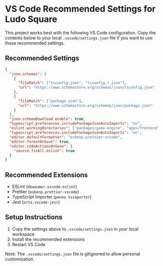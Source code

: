 # VS Code Recommended Settings for Ludo Square

This project works best with the following VS Code configuration. Copy the contents below to your local `.vscode/settings.json` file if you want to use these recommended settings.

## Recommended Settings

```json
{
  "json.schemas": [
    {
      "fileMatch": ["tsconfig.json", "tsconfig.*.json"],
      "url": "https://www.schemastore.org/schemas/json/tsconfig.json"
    },
    {
      "fileMatch": ["package.json"],
      "url": "https://www.schemastore.org/schemas/json/package.json"
    }
  ],
  "json.schemaDownload.enable": true,
  "typescript.preferences.includePackageJsonAutoImports": "on",
  "eslint.workingDirectories": ["packages/game-engine", "apps/frontend", "apps/backend"],
  "typescript.preferences.includePackageJsonAutoImports": "on",
  "editor.defaultFormatter": "esbenp.prettier-vscode",
  "editor.formatOnSave": true,
  "editor.codeActionsOnSave": {
    "source.fixAll.eslint": true
  }
}
```

## Recommended Extensions

- ESLint (`dbaeumer.vscode-eslint`)
- Prettier (`esbenp.prettier-vscode`) 
- TypeScript Importer (`pmneo.tsimporter`)
- Jest (`orta.vscode-jest`)

## Setup Instructions

1. Copy the settings above to `.vscode/settings.json` in your local workspace
2. Install the recommended extensions
3. Restart VS Code

Note: The `.vscode/settings.json` file is gitignored to allow personal customization.
